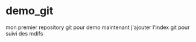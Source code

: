 # demo_git
mon premier repository git pour demo
maintenant j'ajouter l'index git pour suivi des mdifs
